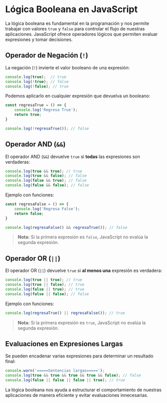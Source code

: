 # Lógica Booleana en JavaScript

La lógica booleana es fundamental en la programación y nos permite trabajar con valores `true` y `false` para controlar el flujo de nuestras aplicaciones. JavaScript ofrece operadores lógicos que permiten evaluar expresiones y tomar decisiones.

## Operador de Negación (`!`)
La negación (`!`) invierte el valor booleano de una expresión:

```js
console.log(true);  // true
console.log(!true); // false
console.log(!false); // true
```

Podemos aplicarlo en cualquier expresión que devuelva un booleano:

```js
const regresaTrue = () => {
    console.log('Regresa True');
    return true;
}

console.log(!regresaTrue()); // false
```

## Operador AND (`&&`)
El operador AND (`&&`) devuelve `true` si **todas** las expresiones son verdaderas:

```js
console.log(true && true); // true
console.log(true && false); // false
console.log(false && true); // false
console.log(false && false); // false
```

Ejemplo con funciones:

```js
const regresaFalse = () => {
    console.log('Regresa False');
    return false;
}

console.log(regresaFalse() && regresaTrue()); // false
```

> **Nota:** Si la primera expresión es `false`, JavaScript no evalúa la segunda expresión.

## Operador OR (`||`)
El operador OR (`||`) devuelve `true` si **al menos una** expresión es verdadera:

```js
console.log(true || true); // true
console.log(true || false); // true
console.log(false || true); // true
console.log(false || false); // false
```

Ejemplo con funciones:

```js
console.log(regresaTrue() || regresaFalse()); // true
```

> **Nota:** Si la primera expresión es `true`, JavaScript no evalúa la segunda expresión.

## Evaluaciones en Expresiones Largas
Se pueden encadenar varias expresiones para determinar un resultado final:

```js
console.warn('=====Sentencias largas=====');
console.log(true && true && true && true && false); // false
console.log(false || false || false || true); // true
```

La lógica booleana nos ayuda a estructurar el comportamiento de nuestras aplicaciones de manera eficiente y evitar evaluaciones innecesarias.


